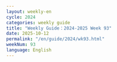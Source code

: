 ```yaml
---
layout: weekly-en
cycle: 2024
categories: weekly guide
title: "Weekly Guide：2024-2025 Week 93"
date: 2025-10-12
permalink: "/en/guide/2024/wk93.html"
weekNum: 93
language: English
---
```

